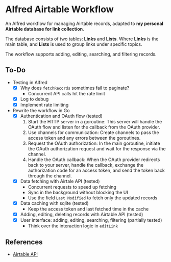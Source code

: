# Alfred Airtable Workflow

An Alfred workflow for managing Airtable records, adapted to **my personal Airtable database for link collection**.

The database consists of two tables: **Links** and **Lists**.
Where **Links** is the main table, and **Lists** is used to group links under specific topics.

The workflow supports adding, editing, searching, and filtering records.

## To-Do

- Testing in Alfred
    - [x] Why does `fetchRecords` sometimes fail to paginate?
        - Concurrent API calls hit the rate limit
    - [x] Log to debug
    - [x] Implement rate limiting
- Rewrite the workflow in Go
    - [x] Authentication and OAuth flow (tested)
        1. Start the HTTP server in a goroutine: This server will handle the OAuth flow and listen for the callback from the OAuth provider.
        2. Use channels for communication: Create channels to pass the access token and any errors between the goroutines.
        3. Request the OAuth authorization: In the main goroutine, initiate the OAuth authorization request and wait for the response via the channel.
        4. Handle the OAuth callback: When the OAuth provider redirects back to your server, handle the callback, exchange the authorization code for an access token, and send the token back through the channel.
    - [x] Data fetching with Airtale API (tested)
        - Concurrent requests to speed up fetching
        - Sync in the background without blocking the UI
        - Use the field `Last Modified` to fetch only the updated records
    - [x] Data caching with sqlite (tested)
        - Keep the access token and last fetched time in the cache
    - [x] Adding, editing, deleting records with Airtable API (tested)
    - [x] User interface: adding, editing, searching, filtering (partially tested)
        - Think over the interaction logic in `editLink`

## References

- [Airtable API](https://airtable.com/developers/web/api/introduction)
